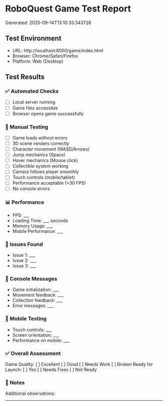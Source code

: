 
# RoboQuest Game Test Report
Generated: 2025-09-14T13:10:33.343728

## Test Environment
- URL: http://localhost:8000/game/index.html
- Browser: Chrome/Safari/Firefox
- Platform: Web (Desktop)

## Test Results

### ✅ Automated Checks
- [ ] Local server running
- [ ] Game files accessible
- [ ] Browser opens game successfully

### 🧪 Manual Testing
- [ ] Game loads without errors
- [ ] 3D scene renders correctly
- [ ] Character movement (WASD/Arrows)
- [ ] Jump mechanics (Space)
- [ ] Hover mechanics (Mouse click)
- [ ] Collectible system working
- [ ] Camera follows player smoothly
- [ ] Touch controls (mobile/tablet)
- [ ] Performance acceptable (>30 FPS)
- [ ] No console errors

### 📊 Performance
- FPS: ___
- Loading Time: ___ seconds
- Memory Usage: ___
- Mobile Performance: ___

### 🐛 Issues Found
- Issue 1: ___
- Issue 2: ___
- Issue 3: ___

### 💬 Console Messages
- Game initialization: ___
- Movement feedback: ___
- Collection feedback: ___
- Error messages: ___

### 📱 Mobile Testing
- Touch controls: ___
- Screen orientation: ___
- Performance on mobile: ___

### ✅ Overall Assessment
Game Quality: [ ] Excellent [ ] Good [ ] Needs Work [ ] Broken
Ready for Launch: [ ] Yes [ ] Needs Fixes [ ] Not Ready

### 📝 Notes
Additional observations:
___

